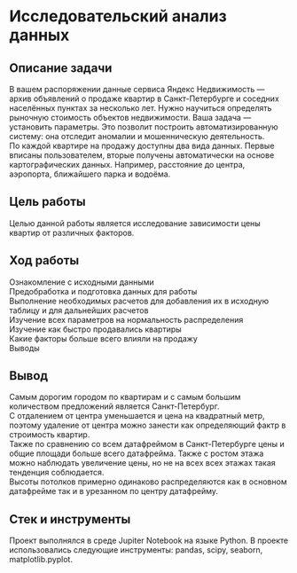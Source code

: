 <div id-"header" align-"center">
<h1>Исследовательский анализ данных</h1> 

<div id-"header" align-"center">
<h2>Описание задачи</h2> 
<p1>В вашем распоряжении данные сервиса Яндекc Недвижимость — архив объявлений о продаже квартир в Санкт-Петербурге и соседних населённых пунктах за несколько лет. Нужно научиться определять рыночную стоимость объектов недвижимости. Ваша задача — установить параметры. Это позволит построить автоматизированную систему: она отследит аномалии и мошенническую деятельность.<br>
По каждой квартире на продажу доступны два вида данных. Первые вписаны пользователем, вторые получены автоматически на основе картографических данных. Например, расстояние до центра, аэропорта, ближайшего парка и водоёма.</p1>
<div id-"header" align-"center">
<h2>Цель работы</h2> 
<p2>Целью данной работы является исследование зависимости цены квартир от различных факторов.</p2>

<div id-"header" align-"center">
<h2>Ход работы</h2> 
<p3>Ознакомление с исходными данными<br>
Предобработка и подготовка данных для работы<br>
Выполнение необходимых расчетов для добавления их в исходную таблицу и для дальнейших расчетов<br>
Изучение всех параметров на нормальность распределения<br>
Изучение как быстро продавались квартиры<br>
Какие факторы больше всего влияли на продажу<br>
Выводы
</p3>

<div id-"header" align-"center">
<h2>Вывод</h2> 
<p4>Самым дорогим городом по квартирам и с самым большим количеством предложений является Санкт-Петербург.<br>
С отдалением от центра уменьшается и цена на квадратный метр, поэтому удаление от центра можно занести как определяющий фактр в строимость квартир. <br>
Также по сравнению со всем датафреймом в Санкт-Петербурге цены и общие площади больше всего датафрейма. 
Также с ростом этажа можно наблюдать увеличение цены, но не на всех всех этажах такая тенденция соблюдается. <br>
Высоты потолков примерно одинаково распределяются как в основном датафрейме так и в урезанном по центру датафрейму.
</p4>

<div id-"header" align-"center">
<h2>Стек и инструменты</h2> 
<p5> Проект выполнялся в среде Jupiter Notebook на языке Python. В проекте использовались следующие инструменты: pandas, scipy, seaborn, matplotlib.pyplot.
</p5>  

</div>
